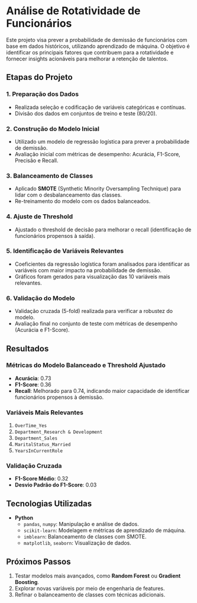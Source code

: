 # Análise de Rotatividade de Funcionários

Este projeto visa prever a probabilidade de demissão de funcionários com base em dados históricos, utilizando aprendizado de máquina. O objetivo é identificar os principais fatores que contribuem para a rotatividade e fornecer insights acionáveis para melhorar a retenção de talentos.

## Etapas do Projeto

### 1. Preparação dos Dados
- Realizada seleção e codificação de variáveis categóricas e contínuas.
- Divisão dos dados em conjuntos de treino e teste (80/20).

### 2. Construção do Modelo Inicial
- Utilizado um modelo de regressão logística para prever a probabilidade de demissão.
- Avaliação inicial com métricas de desempenho: Acurácia, F1-Score, Precisão e Recall.

### 3. Balanceamento de Classes
- Aplicado **SMOTE** (Synthetic Minority Oversampling Technique) para lidar com o desbalanceamento das classes.
- Re-treinamento do modelo com os dados balanceados.

### 4. Ajuste de Threshold
- Ajustado o threshold de decisão para melhorar o recall (identificação de funcionários propensos à saída).

### 5. Identificação de Variáveis Relevantes
- Coeficientes da regressão logística foram analisados para identificar as variáveis com maior impacto na probabilidade de demissão.
- Gráficos foram gerados para visualização das 10 variáveis mais relevantes.

### 6. Validação do Modelo
- Validação cruzada (5-fold) realizada para verificar a robustez do modelo.
- Avaliação final no conjunto de teste com métricas de desempenho (Acurácia e F1-Score).

## Resultados

### Métricas do Modelo Balanceado e Threshold Ajustado
- **Acurácia**: 0.73
- **F1-Score**: 0.36
- **Recall**: Melhorado para 0.74, indicando maior capacidade de identificar funcionários propensos à demissão.

### Variáveis Mais Relevantes
1. `OverTime_Yes`
2. `Department_Research & Development`
3. `Department_Sales`
4. `MaritalStatus_Married`
5. `YearsInCurrentRole`

### Validação Cruzada
- **F1-Score Médio**: 0.32
- **Desvio Padrão do F1-Score**: 0.03

## Tecnologias Utilizadas
- **Python**
  - `pandas`, `numpy`: Manipulação e análise de dados.
  - `scikit-learn`: Modelagem e métricas de aprendizado de máquina.
  - `imblearn`: Balanceamento de classes com SMOTE.
  - `matplotlib`, `seaborn`: Visualização de dados.

## Próximos Passos
1. Testar modelos mais avançados, como **Random Forest** ou **Gradient Boosting**.
2. Explorar novas variáveis por meio de engenharia de features.
3. Refinar o balanceamento de classes com técnicas adicionais.
